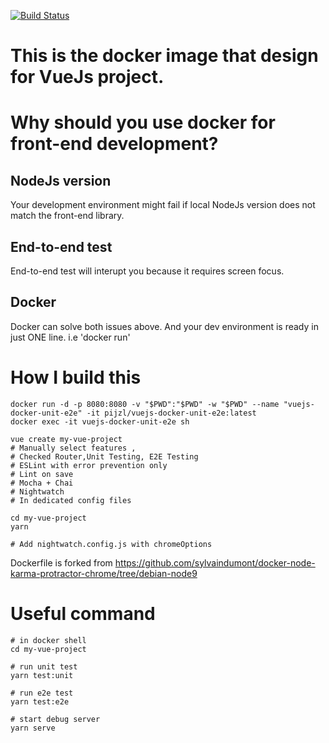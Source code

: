 [![Build Status](https://travis-ci.org/pi-jzl/vuejs-docker-unit-e2e.svg?branch=master)](https://travis-ci.org/pi-jzl/vuejs-docker-unit-e2e)

# This is the docker image that design for VueJs project.

# Why should you use docker for front-end development?

## NodeJs version

Your development environment might fail if local NodeJs version does not match the front-end library.

## End-to-end test

End-to-end test will interupt you because it requires screen focus.

## Docker 
Docker can solve both issues above. And your dev environment is ready in just ONE line. i.e 'docker run'

# How I build this


```
docker run -d -p 8080:8080 -v "$PWD":"$PWD" -w "$PWD" --name "vuejs-docker-unit-e2e" -it pijzl/vuejs-docker-unit-e2e:latest
docker exec -it vuejs-docker-unit-e2e sh

vue create my-vue-project
# Manually select features , 
# Checked Router,Unit Testing, E2E Testing
# ESLint with error prevention only
# Lint on save
# Mocha + Chai 
# Nightwatch
# In dedicated config files

cd my-vue-project
yarn

# Add nightwatch.config.js with chromeOptions
```
Dockerfile is forked from https://github.com/sylvaindumont/docker-node-karma-protractor-chrome/tree/debian-node9

# Useful command

```
# in docker shell
cd my-vue-project

# run unit test
yarn test:unit

# run e2e test
yarn test:e2e

# start debug server
yarn serve
```